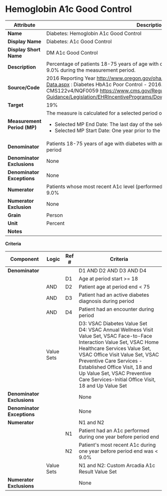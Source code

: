 


# Hemoglobin A1c Good Control



| Attribute | Description |
|----------------------------------------|---------------------------------------------------------------------------------------------------------------|
| **Name** | Diabetes: Hemoglobin A1c Good Control |
| **Display Name** | Diabetes: A1c Good Control |
| **Display Short Name** | DM A1c Good Control |
| **Description** | Percentage of patients 18-75 years of age with diabetes who had hemoglobin A1c < 9.0% during the measurement period. |
| **Source/Code** | 2016 Reporting Year http://www.oregon.gov/oha/analytics/Pages/CCO-Baseline-Data.aspx : Diabetes HbA1c Poor Control - 2016.pdf; based on eCQM measure CMS122v4/NQF0059 https://www.cms.gov/Regulations-and-Guidance/Legislation/EHRIncentivePrograms/Downloads/eCQM_2014_EP_June2015.zip |
| **Target** | 19% |
| **Measurement Period (MP)** | The measure is calculated for a selected period of time, defined by:<ul><li>Selected MP End Date: The last day of the selected measurement period</li><li> Selected MP Start Date: One year prior to the MP end date </li></ul>|
| **Denominator** | Patients 18-75 years of age with diabetes with an encounter during the measurement period  
|**Denominator Exclusions**|None|
|**Denominator Exceptions**|None|
|**Numerator**|Patients whose most recent A1c level (performed during the measurement period) is < 9.0% |
|**Numerator Exclusion**|None|
|**Grain**|Person|
|**Unit**|Percent|
|**Notes**||


**Criteria**


|Component|Logic|Ref #|Criteria|
|---------|-----|-------|--------|
|**Denominator**| | | D1 AND D2 AND D3 AND D4|
| | | D1 | Age at period start >= 18 |
| | AND | D2 | Patient age at period end < 75 |
| | AND | D3 | Patient had an active diabetes diagnosis during period |
| | AND | D4 | Patient had an encounter during period |
| |  Value Sets | | D3: VSAC Diabetes Value Set <br> D4: VSAC Annual Wellness Visit Value Set, VSAC Face-to-Face Interaction Value Set, VSAC Home Healthcare Services Value Set, VSAC Office Visit Value Set, VSAC Preventive Care Services - Established Office Visit, 18 and Up Value Set, VSAC Preventive Care Services-Initial Office Visit, 18 and Up Value Set|
|**Denominator Exclusions**| | | None |
|**Denominator Exceptions**| | | None |
|**Numerator**| | | N1 and N2 |
| | | N1 | Patient had an A1c performed during one year before period end |
| | | N2 | Patient's most recent A1c during one year before period end was < 9.0% |
| | Value Sets | | N1 and N2: Custom Arcadia A1c Result Value Set |
|**Numerator Exclusions**| | | None |
